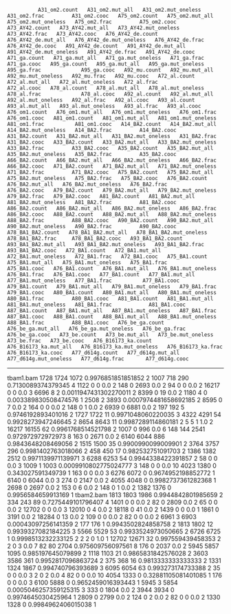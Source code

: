               A31_om2.count   A31_om2.mut_all   A31_om2.mut_oneless   A31_om2.frac         A31_om2.cooc   A75_om2.count   A75_om2.mut_all   A75_om2.mut_oneless   A75_om2.frac         A75_om2.cooc   A73_AY42.count   A73_AY42.mut_all   A73_AY42.mut_oneless   A73_AY42.frac   A73_AY42.cooc   A76_AY42_de.count   A76_AY42_de.mut_all   A76_AY42_de.mut_oneless   A76_AY42_de.frac   A76_AY42_de.cooc   A91_AY42_de.count   A91_AY42_de.mut_all   A91_AY42_de.mut_oneless   A91_AY42_de.frac   A91_AY42_de.cooc   A71_ga.count   A71_ga.mut_all   A71_ga.mut_oneless   A71_ga.frac   A71_ga.cooc   A95_ga.count   A95_ga.mut_all   A95_ga.mut_oneless   A95_ga.frac             A95_ga.cooc   A92_mu.count   A92_mu.mut_all   A92_mu.mut_oneless   A92_mu.frac   A92_mu.cooc   A72_al.count   A72_al.mut_all   A72_al.mut_oneless   A72_al.frac            A72_al.cooc   A78_al.count   A78_al.mut_all   A78_al.mut_oneless   A78_al.frac             A78_al.cooc   A92_al.count   A92_al.mut_all   A92_al.mut_oneless   A92_al.frac   A92_al.cooc   A93_al.count   A93_al.mut_all   A93_al.mut_oneless   A93_al.frac   A93_al.cooc   A76_om1.count   A76_om1.mut_all   A76_om1.mut_oneless   A76_om1.frac   A76_om1.cooc   A81_om1.count   A81_om1.mut_all   A81_om1.mut_oneless   A81_om1.frac          A81_om1.cooc   A14_BA2.count   A14_BA2.mut_all   A14_BA2.mut_oneless   A14_BA2.frac         A14_BA2.cooc   A31_BA2.count   A31_BA2.mut_all   A31_BA2.mut_oneless   A31_BA2.frac         A31_BA2.cooc   A33_BA2.count   A33_BA2.mut_all   A33_BA2.mut_oneless   A33_BA2.frac         A33_BA2.cooc   A35_BA2.count   A35_BA2.mut_all   A35_BA2.mut_oneless   A35_BA2.frac         A35_BA2.cooc   A66_BA2.count   A66_BA2.mut_all   A66_BA2.mut_oneless   A66_BA2.frac   A66_BA2.cooc   A71_BA2.count   A71_BA2.mut_all   A71_BA2.mut_oneless   A71_BA2.frac         A71_BA2.cooc   A75_BA2.count   A75_BA2.mut_all   A75_BA2.mut_oneless   A75_BA2.frac   A75_BA2.cooc   A76_BA2.count   A76_BA2.mut_all   A76_BA2.mut_oneless   A76_BA2.frac        A76_BA2.cooc   A79_BA2.count   A79_BA2.mut_all   A79_BA2.mut_oneless   A79_BA2.frac   A79_BA2.cooc   A81_BA2.count   A81_BA2.mut_all   A81_BA2.mut_oneless   A81_BA2.frac         A81_BA2.cooc   A86_BA2.count   A86_BA2.mut_all   A86_BA2.mut_oneless   A86_BA2.frac         A86_BA2.cooc   A88_BA2.count   A88_BA2.mut_all   A88_BA2.mut_oneless   A88_BA2.frac         A88_BA2.cooc   A90_BA2.count   A90_BA2.mut_all   A90_BA2.mut_oneless   A90_BA2.frac         A90_BA2.cooc   A78_BA1_BA2.count   A78_BA1_BA2.mut_all   A78_BA1_BA2.mut_oneless   A78_BA1_BA2.frac     A78_BA1_BA2.cooc   A93_BA1_BA2.count   A93_BA1_BA2.mut_all   A93_BA1_BA2.mut_oneless   A93_BA1_BA2.frac     A93_BA1_BA2.cooc   A72_BA1.count   A72_BA1.mut_all   A72_BA1.mut_oneless   A72_BA1.frac   A72_BA1.cooc   A75_BA1.count   A75_BA1.mut_all   A75_BA1.mut_oneless   A75_BA1.frac            A75_BA1.cooc   A76_BA1.count   A76_BA1.mut_all   A76_BA1.mut_oneless   A76_BA1.frac   A76_BA1.cooc   A77_BA1.count   A77_BA1.mut_all   A77_BA1.mut_oneless   A77_BA1.frac          A77_BA1.cooc   A79_BA1.count   A79_BA1.mut_all   A79_BA1.mut_oneless   A79_BA1.frac   A79_BA1.cooc   A80_BA1.count   A80_BA1.mut_all   A80_BA1.mut_oneless   A80_BA1.frac         A80_BA1.cooc   A81_BA1.count   A81_BA1.mut_all   A81_BA1.mut_oneless   A81_BA1.frac            A81_BA1.cooc   A87_BA1.count   A87_BA1.mut_all   A87_BA1.mut_oneless   A87_BA1.frac   A87_BA1.cooc   A88_BA1.count   A88_BA1.mut_all   A88_BA1.mut_oneless   A88_BA1.frac         A88_BA1.cooc   A76_be_ga.count   A76_be_ga.mut_all   A76_be_ga.mut_oneless   A76_be_ga.frac   A76_be_ga.cooc   A73_be.count   A73_be.mut_all   A73_be.mut_oneless   A73_be.frac   A73_be.cooc   A76_B16173_ka.count   A76_B16173_ka.mut_all   A76_B16173_ka.mut_oneless   A76_B16173_ka.frac   A76_B16173_ka.cooc   A77_d614g.count   A77_d614g.mut_all   A77_d614g.mut_oneless   A77_d614g.frac       A77_d614g.cooc
  ----------- --------------- ----------------- --------------------- -------------------- -------------- --------------- ----------------- --------------------- -------------------- -------------- ---------------- ------------------ ---------------------- --------------- --------------- ------------------- --------------------- ------------------------- ------------------ ------------------ ------------------- --------------------- ------------------------- ------------------ ------------------ -------------- ---------------- -------------------- ------------- ------------- -------------- ---------------- -------------------- ----------------------- ------------- -------------- ---------------- -------------------- ------------- ------------- -------------- ---------------- -------------------- ---------------------- ------------- -------------- ---------------- -------------------- ----------------------- ------------- -------------- ---------------- -------------------- ------------- ------------- -------------- ---------------- -------------------- ------------- ------------- --------------- ----------------- --------------------- -------------- -------------- --------------- ----------------- --------------------- --------------------- -------------- --------------- ----------------- --------------------- -------------------- -------------- --------------- ----------------- --------------------- -------------------- -------------- --------------- ----------------- --------------------- -------------------- -------------- --------------- ----------------- --------------------- -------------------- -------------- --------------- ----------------- --------------------- -------------- -------------- --------------- ----------------- --------------------- -------------------- -------------- --------------- ----------------- --------------------- -------------- -------------- --------------- ----------------- --------------------- ------------------- -------------- --------------- ----------------- --------------------- -------------- -------------- --------------- ----------------- --------------------- -------------------- -------------- --------------- ----------------- --------------------- -------------------- -------------- --------------- ----------------- --------------------- -------------------- -------------- --------------- ----------------- --------------------- -------------------- -------------- ------------------- --------------------- ------------------------- -------------------- ------------------ ------------------- --------------------- ------------------------- -------------------- ------------------ --------------- ----------------- --------------------- -------------- -------------- --------------- ----------------- --------------------- ----------------------- -------------- --------------- ----------------- --------------------- -------------- -------------- --------------- ----------------- --------------------- --------------------- -------------- --------------- ----------------- --------------------- -------------- -------------- --------------- ----------------- --------------------- -------------------- -------------- --------------- ----------------- --------------------- ----------------------- -------------- --------------- ----------------- --------------------- -------------- -------------- --------------- ----------------- --------------------- -------------------- -------------- ----------------- ------------------- ----------------------- ---------------- ---------------- -------------- ---------------- -------------------- ------------- ------------- --------------------- ----------------------- --------------------------- -------------------- -------------------- ----------------- ------------------- ----------------------- -------------------- ----------------
  tbam1.bam   1728            1724              1072                  0.9976851851851852   2              1007            718               290                   0.7130089374379345   4              1122             0                  0                      0.0             2               148                 0                     2693                      0.0                2                  94                  0                     0                         0.0                2                  16217          0                0                    0.0           3             6696           8                2                    0.0011947431302270011   2             8399           0                19                   0.0           2             1180           4                0                    0.003389830508474576   1             2508           2                3893                 0.0007974481658692185   2             8595           0                7                    0.0           2             164            0                0                    0.0           2             148             0                 1                     0.0            2              6939            0                 6881                  0.0                   2              197             192               5                     0.9746192893401016   2              1727            1722              11                    0.9971048060220035   3              4322            4291              54                    0.9928273947246645   2              8654            8643              11                    0.9987289114860181   2              5               5                 1                     1.0            2              16217           16155             62                    0.9961768514521798   2              1007            0                 996                   0.0            6              148             144               2541                  0.972972972972973   8              163             0                 2671                  0.0            2              6140            6044              886                   0.9843648208469056   2              1515            1500              35                    0.9900990099009901   2              3764            3757              296                   0.9981402763018066   2              458             450               17                    0.982532751091703    2              1386                1382                  2512                      0.9971139971139971   3                  6288                6253                  54                        0.9944338422391857   2                  58              0                 0                     0.0            3              1009            1                 1003                  0.0009910802775024777   3              148             0                 0                     0.0            10             4023            1380              0                     0.343027591349739     1              163             0                 0                     0.0            3              6276            6072              0                     0.9674952198852772   1              6140            0                 6044                  0.0                     3              274             0                 2147                  0.0            2              4055            4048              0                     0.9982737361282368   1              2698              0                   2697                    0.0              2                153            0                6                    0.0           2             148                   0                       1                           0.0                  2                    1382              1376                0                       0.9956584659913169   1
  tbam2.bam   1813            1803              1986                  0.9944842801985659   2              334             243               89                    0.7275449101796407   4              1401             0                  0                      0.0             2               82                  0                     2809                      0.0                2                  65                  0                     0                         0.0                2                  12702          0                0                    0.0           3             12010          0                4                    0.0                     2             18118          0                41                   0.0           2             1439           0                0                    0.0                    1             1861           0                3191                 0.0                     2             18284          0                13                   0.0           2             109            0                0                    0.0           2             82              0                 0                     0.0            2              6961            3                 6903                  0.00043097256141359   2              177             176               1                     0.9943502824858758   2              1813            1802              12                    0.9939327082184225   3              5566            5529              53                    0.9933524973050665   2              6726            6725              1                     0.9998513232233125   2              2               2                 0                     1.0            1              12702           12671             32                    0.997559439458353    2              2               0                 3                     0.0            7              82              80                2704                  0.975609756097561   8              176             0                 2037                  0.0            2              5945            5857              1095                  0.985197645079899    2              1118            1103              21                    0.9865831842576028   2              3603            3586              361                   0.9952817096863724   2              375             368               16                    0.9813333333333333   2              1331                1324                  1867                      0.994740796393689    3                  6095                6054                  63                        0.993273174733388    2                  35              0                 0                     0.0            3              2               0                 2                     0.0                     4              82              0                 0                     0.0            10             4054            1333              0                     0.32881105081401085   1              176             0                 0                     0.0            3              6100            5888              0                     0.9652459016393443   1              5945            3                 5854                  0.0005046257359125315   3              333             0                 1804                  0.0            2              3944            3934              0                     0.9974645030425964   1              2809              0                   2799                    0.0              2                124            0                2                    0.0           2             82                    0                       0                           0.0                  2                    1330              1328                0                       0.9984962406015038   1
